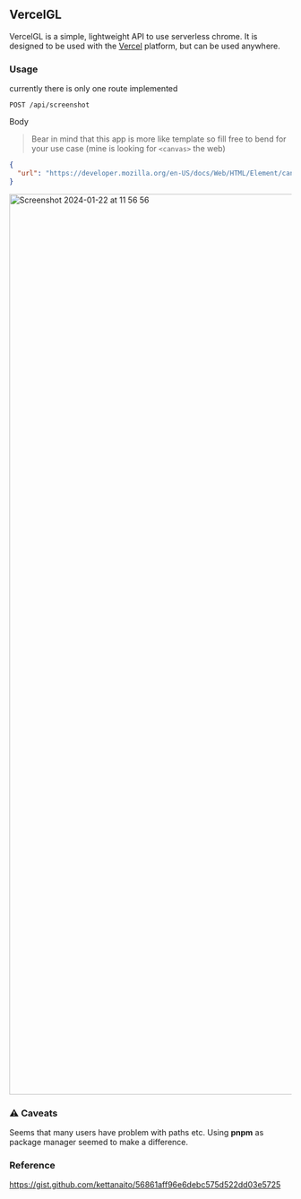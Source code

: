 ## VercelGL

VercelGL is a simple, lightweight API to use serverless chrome.
It is designed to be used with the [Vercel](https://vercel.com) platform, but can be used anywhere.

### Usage

currently there is only one route implemented

```
POST /api/screenshot
```

Body 

> Bear in mind that this app is more like template so fill free to bend for your use case (mine is looking for `<canvas>` the web)

```json
{
  "url": "https://developer.mozilla.org/en-US/docs/Web/HTML/Element/canvas"
}
```

<img width="1608" alt="Screenshot 2024-01-22 at 11 56 56" src="https://github.com/vikiival/vercelgl/assets/22471030/58f382b1-fb09-445b-a519-abdaad1b50ff">


### ⚠️ Caveats

Seems that many users have problem with paths etc.
Using **pnpm** as package manager seemed to make a difference.

### Reference

https://gist.github.com/kettanaito/56861aff96e6debc575d522dd03e5725
